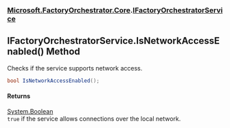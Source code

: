 ### [Microsoft.FactoryOrchestrator.Core](Microsoft_FactoryOrchestrator_Core.md 'Microsoft.FactoryOrchestrator.Core').[IFactoryOrchestratorService](IFactoryOrchestratorService.md 'Microsoft.FactoryOrchestrator.Core.IFactoryOrchestratorService')
## IFactoryOrchestratorService.IsNetworkAccessEnabled() Method
Checks if the service supports network access.  
```csharp
bool IsNetworkAccessEnabled();
```
#### Returns
[System.Boolean](https://docs.microsoft.com/en-us/dotnet/api/System.Boolean 'System.Boolean')  
`true` if the service allows connections over the local network.
